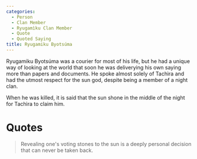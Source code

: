 ```yaml
---
categories:
  - Person
  - Clan Member
  - Ryugamìku Clan Member
  - Quote
  - Quoted Saying
title: Ryugamiku Byotsúma
---
```


Ryugamiku Byotsúma was a courier for most of his life, but he had a unique way of looking at the world that soon he was deliverying his own saying more than papers and documents. He spoke almost solely of Tachìra and had the utmost respect for the sun god, despite being a member of a night clan.

When he was killed, it is said that the sun shone in the middle of the night for Tachìra to claim him.

# Quotes

> Revealing one's voting stones to the sun is a deeply personal decision that can never be taken back.
